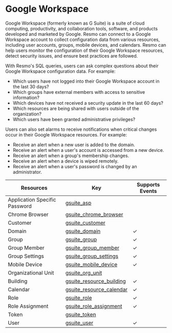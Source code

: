 Google Workspace
================
Google Workspace (formerly known as G Suite) is a suite of cloud computing, productivity, and collaboration tools, software, and products developed and marketed by Google. Resmo can connect to a Google Workspace account to collect configuration data from various resources, including user accounts, groups, mobile devices, and calendars. Resmo can help users monitor the configuration of their Google Workspace resources, detect security issues, and ensure best practices are followed.

With Resmo's SQL queries, users can ask complex questions about their Google Workspace configuration data. For example:

* Which users have not logged into their Google Workspace account in the last 30 days?
* Which groups have external members with access to sensitive information?
* Which devices have not received a security update in the last 60 days?
* Which resources are being shared with users outside of the organization?
* Which users have been granted administrative privileges?

Users can also set alarms to receive notifications when critical changes occur in their Google Workspace resources. For example:

* Receive an alert when a new user is added to the domain.
* Receive an alert when a user's account is accessed from a new device.
* Receive an alert when a group's membership changes.
* Receive an alert when a device is wiped remotely.
* Receive an alert when a user's password is changed by an administrator.

| **Resources**                 | **Key**                                                     | **Supports Events** |
| ----------------------------- | ----------------------------------------------------------- | ------------------- |
| Application Specific Password | [gsuite\_asp](gsuite\_asp.md)                               |                     |
| Chrome Browser                | [gsuite\_chrome\_browser](gsuite\_chrome\_browser.md)       |                     |
| Customer                      | [gsuite\_customer](gsuite\_customer.md)                     |                     |
| Domain                        | [gsuite\_domain](gsuite\_domain.md)                         | &check;             |
| Group                         | [gsuite\_group](gsuite\_group.md)                           | &check;             |
| Group Member                  | [gsuite\_group\_member](gsuite\_group\_member.md)           | &check;             |
| Group Settings                | [gsuite\_group\_settings](gsuite\_group\_settings.md)       | &check;             |
| Mobile Device                 | [gsuite\_mobile\_device](gsuite\_mobile\_device.md)         | &check;             |
| Organizational Unit           | [gsuite\_org\_unit](gsuite\_org\_unit.md)                   |                     |
| Building                      | [gsuite\_resource\_building](gsuite\_resource\_building.md) | &check;             |
| Calendar                      | [gsuite\_resource\_calendar](gsuite\_resource\_calendar.md) | &check;             |
| Role                          | [gsuite\_role](gsuite\_role.md)                             | &check;             |
| Role Assignment               | [gsuite\_role\_assignment](gsuite\_role\_assignment.md)     | &check;             |
| Token                         | [gsuite\_token](gsuite\_token.md)                           |                     |
| User                          | [gsuite\_user](gsuite\_user.md)                             | &check;             |
